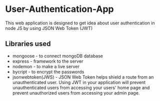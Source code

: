 # User-Authentication-App
This web application is designed to get idea about user authentication in node JS by using JSON Web Token (JWT)

## Libraries used
- mongoose          - to connect mongoDB database
- express           - framework to the server
- nodemon           - to make a live server
- bycript           - to  encrypt the passwords
- jsonwebtoken(JWS) - JSON Web Token helps shield a route from an unauthenticated user. Using JWT in your application will prevent unauthenticated users from accessing your users' home page and prevent unauthorized users from accessing your admin page.